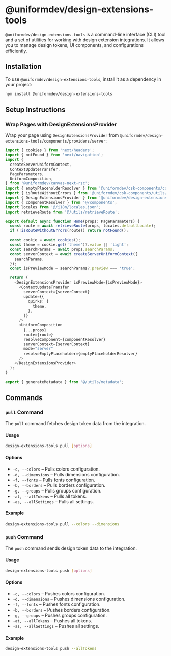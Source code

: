# @uniformdev/design-extensions-tools

`@uniformdev/design-extensions-tools` is a command-line interface (CLI) tool and a set of utilities for working with design extension integrations. It allows you to manage design tokens, UI components, and configurations efficiently.

## Installation

To use `@uniformdev/design-extensions-tools`, install it as a dependency in your project:

```bash
npm install @uniformdev/design-extensions-tools
```

## Setup Instructions

### Wrap Pages with DesignExtensionsProvider

Wrap your page using `DesignExtensionsProvider` from `@uniformdev/design-extensions-tools/components/providers/server`:

```typescript jsx
import { cookies } from 'next/headers';
import { notFound } from 'next/navigation';
import {
  createServerUniformContext,
  ContextUpdateTransfer,
  PageParameters,
  UniformComposition,
} from '@uniformdev/canvas-next-rsc';
import { emptyPlaceholderResolver } from '@uniformdev/csk-components/components/canvas/emptyPlaceholders';
import { isRouteWithoutErrors } from '@uniformdev/csk-components/utils/routing';
import { DesignExtensionsProvider } from '@uniformdev/design-extensions-tools/components/providers/server';
import { componentResolver } from '@/components';
import locales from '@/i18n/locales.json';
import retrieveRoute from '@/utils/retrieveRoute';

export default async function Home(props: PageParameters) {
  const route = await retrieveRoute(props, locales.defaultLocale);
  if (!isRouteWithoutErrors(route)) return notFound();

  const cookie = await cookies();
  const theme = cookie.get('theme')?.value || 'light';
  const searchParams = await props.searchParams;
  const serverContext = await createServerUniformContext({
    searchParams,
  });
  const isPreviewMode = searchParams?.preview === 'true';

  return (
    <DesignExtensionsProvider isPreviewMode={isPreviewMode}>
      <ContextUpdateTransfer
        serverContext={serverContext}
        update={{
          quirks: {
            theme,
          },
        }}
      />
      <UniformComposition
        {...props}
        route={route}
        resolveComponent={componentResolver}
        serverContext={serverContext}
        mode="server"
        resolveEmptyPlaceholder={emptyPlaceholderResolver}
      />
    </DesignExtensionsProvider>
  );
}

export { generateMetadata } from '@/utils/metadata';
```

## Commands

### `pull` Command

The `pull` command fetches design token data from the integration.

#### Usage

```bash
design-extensions-tools pull [options]
```

#### Options

- `-c, --colors` – Pulls colors configuration.
- `-d, --dimensions` – Pulls dimensions configuration.
- `-f, --fonts` – Pulls fonts configuration.
- `-b, --borders` – Pulls borders configuration.
- `-g, --groups` – Pulls groups configuration.
- `-at, --allTokens` – Pulls all tokens.
- `-as, --allSettings` – Pulls all settings.

#### Example

```bash
design-extensions-tools pull --colors --dimensions
```

### `push` Command

The `push` command sends design token data to the integration.

#### Usage

```bash
design-extensions-tools push [options]
```

#### Options

- `-c, --colors` – Pushes colors configuration.
- `-d, --dimensions` – Pushes dimensions configuration.
- `-f, --fonts` – Pushes fonts configuration.
- `-b, --borders` – Pushes borders configuration.
- `-g, --groups` – Pushes groups configuration.
- `-at, --allTokens` – Pushes all tokens.
- `-as, --allSettings` – Pushes all settings.

#### Example

```bash
design-extensions-tools push --allTokens
```
